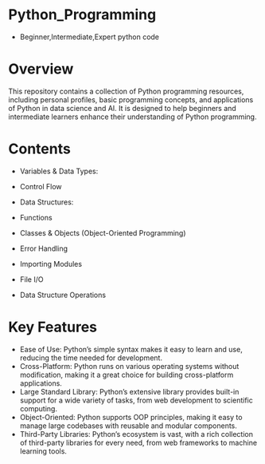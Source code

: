 # Python_Programming
-  Beginner,Intermediate,Expert python code
# Overview
This repository contains a collection of Python programming resources, including personal profiles, basic programming concepts, and applications of Python in data science and AI. It is designed to help beginners and intermediate learners enhance their understanding of Python programming.

# Contents
- Variables & Data Types:

-  Control Flow
  
- Data Structures:

- Functions

- Classes & Objects (Object-Oriented Programming)

- Error Handling

- Importing Modules

- File I/O

- Data Structure Operations

# Key Features
- Ease of Use: Python’s simple syntax makes it easy to learn and use, reducing the time needed for development.
- Cross-Platform: Python runs on various operating systems without modification, making it a great choice for building cross-platform applications.
- Large Standard Library: Python’s extensive library provides built-in support for a wide variety of tasks, from web development to scientific computing.
- Object-Oriented: Python supports OOP principles, making it easy to manage large codebases with reusable and modular components.
- Third-Party Libraries: Python’s ecosystem is vast, with a rich collection of third-party libraries for every need, from web frameworks to machine learning tools.
